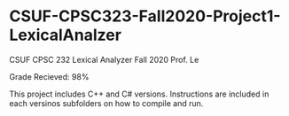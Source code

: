 # CSUF-CPSC323-Fall2020-Project1-LexicalAnalzer
CSUF CPSC 232 Lexical Analyzer
Fall 2020
Prof. Le

Grade Recieved: 98%

This project includes C++ and C# versions. Instructions are included in each versinos subfolders on how to compile and run.
